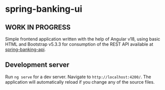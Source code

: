 # spring-banking-ui
## WORK IN PROGRESS

Simple frontend application written with the help of Angular v18, using basic HTML and Bootstrap v5.3.3 for consumption of the REST API available at [spring-banking-api](https://github.com/sarth-shr/spring-banking-api).

## Development server

Run `ng serve` for a dev server. Navigate to `http://localhost:4200/`. The application will automatically reload if you change any of the source files.
